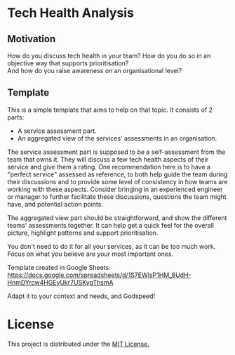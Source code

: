# Tech Health Analysis

## Motivation
How do you discuss tech health in your team? How do you do so in an objective way that supports prioritisation?  
And how do you raise awareness on an organisational level?  

## Template
This is a simple template that aims to help on that topic. It consists of 2 parts:  
- A service assessment part.
- An aggregated view of the services' assessments in an organisation.

The service assessment part is supposed to be a self-assessment from the team that owns it. They will discuss a few tech health aspects of their service and give them a rating. One recommendation here is to have a "perfect service" assessed as reference, to both help guide the team during their discussions and to provide some level of consistency in how teams are working with these aspects. Consider bringing in an experienced engineer or manager to further facilitate these discussions, questions the team might have, and potential action points.

The aggregated view part should be straightforward, and show the different teams' assessments together. It can help get a quick feel for the overall picture, highlight patterns and support prioritisation.  

You don't need to do it for all your services, as it can be too much work. Focus on what you believe are your most important ones.

Template created in Google Sheets: https://docs.google.com/spreadsheets/d/1S7EWIsP1HM_8UdH-HnmDYrcw4HGEyUkr7USKygThsmA

Adapt it to your context and needs, and Godspeed!

# License
This project is distributed under the [MIT License.](LICENSE)
